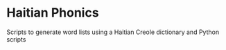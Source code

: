 # Haitian Phonics

Scripts to generate word lists using a Haitian Creole dictionary and Python scripts
